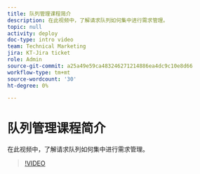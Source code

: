```yaml
---
title: 队列管理课程简介
description: 在此视频中，了解请求队列如何集中进行需求管理。
topic: null
activity: deploy
doc-type: intro video
team: Technical Marketing
jira: KT-Jira ticket
role: Admin
source-git-commit: a25a49e59ca483246271214886ea4dc9c10e8d66
workflow-type: tm+mt
source-wordcount: '30'
ht-degree: 0%

---
```


# 队列管理课程简介

在此视频中，了解请求队列如何集中进行需求管理。

>[!VIDEO](https://video.tv.adobe.com/v/335219/?quality=12&learn=on)

